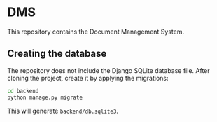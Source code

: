 # DMS

This repository contains the Document Management System.

## Creating the database

The repository does not include the Django SQLite database file. After cloning the project, create it by applying the migrations:

```bash
cd backend
python manage.py migrate
```

This will generate `backend/db.sqlite3`.
